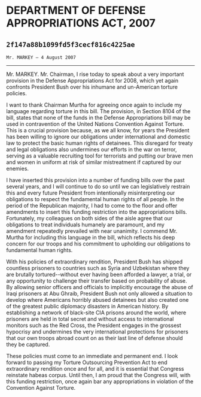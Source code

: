 # DEPARTMENT OF DEFENSE APPROPRIATIONS ACT, 2007
## `2f147a88b1099fd5f3cecf816c4225ae`
`Mr. MARKEY — 4 August 2007`

---


Mr. MARKEY. Mr. Chairman, I rise today to speak about a very 
important provision in the Defense Appropriations Act for 2008, which 
yet again confronts President Bush over his inhumane and un-American 
torture policies.

I want to thank Chairman Murtha for agreeing once again to include my 
language regarding torture in this bill. The provision, in Section 8104 
of the bill, states that none of the funds in the Defense 
Appropriations bill may be used in contravention of the United Nations 
Convention Against Torture. This is a crucial provision because, as we 
all know, for years the President has been willing to ignore our 
obligations under international and domestic law to protect the basic 
human rights of detainees. This disregard for treaty and legal 
obligations also undermines our efforts in the war on terror, serving 
as a valuable recruiting tool for terrorists and putting our brave men 
and women in uniform at risk of similar mistreatment if captured by our 
enemies.

I have inserted this provision into a number of funding bills over 
the past several years, and I will continue to do so until we can 
legislatively restrain this and every future President from 
intentionally misinterpreting our obligations to respect the 
fundamental human rights of all people. In the period of the Republican 
majority, I had to come to the floor and offer amendments to insert 
this funding restriction into the appropriations bills. Fortunately, my 
colleagues on both sides of the aisle agree that our obligations to 
treat individuals humanely are paramount, and my amendment repeatedly 
prevailed with near unanimity. I commend Mr. Murtha for including this 
language in the bill, which reflects his deep concern for our troops 
and his commitment to upholding our obligations to fundamental human 
rights.

With his policies of extraordinary rendition, President Bush has 
shipped countless prisoners to countries such as Syria and Uzbekistan 
where they are brutally tortured--without ever having been afforded a 
lawyer, a trial, or any opportunity to challenge their transfer based 
on probability of abuse. By allowing senior officers and officials to 
implicitly encourage the abuse of Iraqi prisoners at Abu Ghraib, 
President Bush not only allowed a situation to develop where Americans 
horribly abused detainees but also created one of the greatest public 
diplomacy disasters in American history. By establishing a network of 
black-site CIA prisons around the world, where prisoners are held in 
total secret and without access to international monitors such as the 
Red Cross, the President engages in the grossest hypocrisy and 
undermines the very international protections for prisoners that our 
own troops abroad count on as their last line of defense should they be 
captured.

These policies must come to an immediate and permanent end. I look 
forward to passing my Torture Outsourcing Prevention Act to end 
extraordinary rendition once and for all, and it is essential that 
Congress reinstate habeas corpus. Until then, I am proud that the 
Congress will, with this funding restriction, once again bar any 
appropriations in violation of the Convention Against Torture.